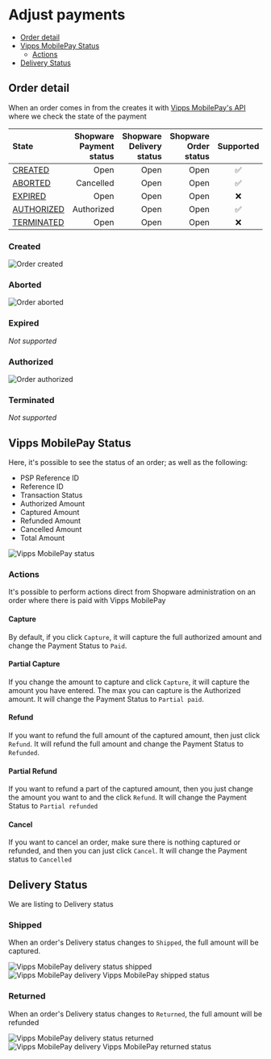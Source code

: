 <!-- START_METADATA
---
title: Adjust payments
sidebar_label: Adjust payments
sidebar_position: 20
description: How to adjust payments with the Shopware Payments plugin
pagination_next: null
pagination_prev: null
---
END_METADATA -->

# Adjust payments

<!-- START_COMMENT -->
- [Order detail](#order-detail)
- [Vipps MobilePay Status](#vipps-mobilepay-status)
  - [Actions](#actions)
- [Delivery Status](#delivery-status)
<!-- END_COMMENT -->

## Order detail

When an order comes in from the creates it with [Vipps MobilePay's API](https://developer.vippsmobilepay.com/api/epayment/#tag/QueryPayments/operation/getPayment)
where we check the state of the payment

| State                     | Shopware Payment status | Shopware Delivery status | Shopware Order status | Supported |
|:--------------------------|------------------------:|-------------------------:|----------------------:|:---------:|
| [CREATED](#created)       |                    Open |                     Open |                  Open |     ✅    |
| [ABORTED](#aborted)       |               Cancelled |                     Open |                  Open |     ✅    |
| [EXPIRED](#expired)       |                    Open |                     Open |                  Open |     ❌    |
| [AUTHORIZED](#authorized) |              Authorized |                     Open |                  Open |     ✅    |
| [TERMINATED](#terminated) |                    Open |                     Open |                  Open |     ❌    |

### Created

![Order created](./images/adjust_payments/plugin_order_example_created.png)

### Aborted

![Order aborted](./images/adjust_payments/plugin_order_example_aborted.png)

### Expired

*Not supported*

### Authorized

![Order authorized](./images/adjust_payments/plugin_order_example_authorized.png)

### Terminated

*Not supported*

## Vipps MobilePay Status

Here, it's possible to see the status of an order; as well as the following:

- PSP Reference ID
- Reference ID
- Transaction Status
- Authorized Amount
- Captured Amount
- Refunded Amount
- Cancelled Amount
- Total Amount

![Vipps MobilePay status](./images/adjust_payments/exampel_of_vipps_mobilepay_status.png)

### Actions

It's possible to perform actions  direct from Shopware administration on an order where there is paid with Vipps MobilePay

#### Capture

By default, if you click `Capture`, it will capture the full authorized amount and change the Payment Status to `Paid`.

#### Partial Capture

If you change the amount to capture and click `Capture`, it will capture the amount you have entered.
The max you can capture is the Authorized amount. It will change the Payment Status to `Partial paid`.

#### Refund

If you want to refund the full amount of the captured amount, then just click `Refund`. It will refund the full amount and change the Payment Status to `Refunded`.

#### Partial Refund

If you want to refund a part of the captured amount, then you just change the amount you want to and the click `Refund`. It will change the Payment Status to `Partial refunded`

#### Cancel

If you want to cancel an order, make sure there is nothing captured or refunded, and then you can just click `Cancel`. It will change the Payment status to `Cancelled`

## Delivery Status

We are listing to Delivery status

### Shipped

When an order's Delivery status changes to `Shipped`, the full amount will be captured.

![Vipps MobilePay delivery status shipped](./images/adjust_payments/plugin_shipped.png)
![Vipps MobilePay delivery Vipps MobilePay shipped status](./images/adjust_payments/plugin_shipped_status.png)

### Returned

When an order's Delivery status changes to `Returned`, the full amount will be refunded

![Vipps MobilePay delivery status returned](./images/adjust_payments/plugin_returned.png)
![Vipps MobilePay delivery Vipps MobilePay returned status](./images/adjust_payments/plugin_returned_status.png)
